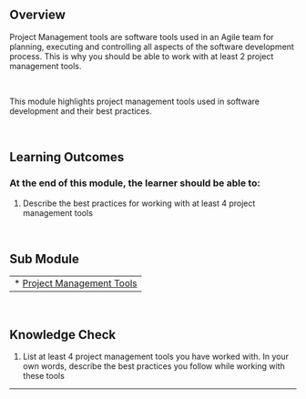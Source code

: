 ## **Overview**

Project Management tools are software tools used in an Agile team for planning, executing and controlling all aspects of the software development process. This is why you should be able to work with at least 2 project management tools.

<br />

This module highlights project management tools used in software development and their best practices.

<br />

## **Learning Outcomes**
### **At the end of this module, the learner should be able to:**
1. Describe the best practices for working with at least 4 project management tools


<br />

## **Sub Module**
                       
|                          |
| ------------------------ |
| * [Project Management Tools](..0/Projectmanagement-tools-submodule.md)  |


<br />

## **Knowledge Check**
1. List at least 4 project management tools you have worked with. In your own words, describe the best practices you follow while working with these tools

------------
